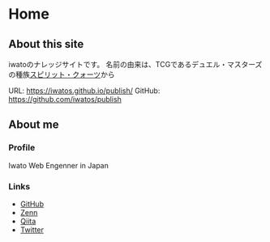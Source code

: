 # Home
## About this site
iwatoのナレッジサイトです。
名前の由来は、TCGであるデュエル・マスターズの種族[スピリット・クォーツ](https://www.google.com/search?q=%E3%83%87%E3%83%A5%E3%82%A8%E3%83%AB%E3%83%BB%E3%83%9E%E3%82%B9%E3%82%BF%E3%83%BC%E3%82%BA%E3%80%80%E3%82%B9%E3%83%94%E3%83%AA%E3%83%83%E3%83%88%E3%83%BB%E3%82%AF%E3%82%A9%E3%83%BC%E3%83%84&hl=ja&sxsrf=AOaemvJiCW_CNNVWV2_Hj0Xfsg2Dit0pVQ:1641188776064&source=lnms&tbm=isch&sa=X&ved=2ahUKEwj4pIbQ8JT1AhXfyYsBHcQgByEQ_AUoAnoECAEQBA&cshid=1641188802717554&biw=1455&bih=735&dpr=2.2)から

URL: https://iwatos.github.io/publish/
GitHub: https://github.com/iwatos/publish

## About me
### Profile
Iwato
Web Engenner in Japan

###  Links
- [GitHub](https://github.com/iwatos)
- [Zenn](https://zenn.dev/iwatos)
- [Qiita](https://qiita.com/iwato)
- [Twitter](https://twitter.com/IwatoS2)